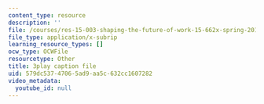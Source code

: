 ```yaml
---
content_type: resource
description: ''
file: /courses/res-15-003-shaping-the-future-of-work-15-662x-spring-2016/579dc53747065ad9aa5c632cc1607282_mslvJdTQhHc.vtt
file_type: application/x-subrip
learning_resource_types: []
ocw_type: OCWFile
resourcetype: Other
title: 3play caption file
uid: 579dc537-4706-5ad9-aa5c-632cc1607282
video_metadata:
  youtube_id: null
---
```

